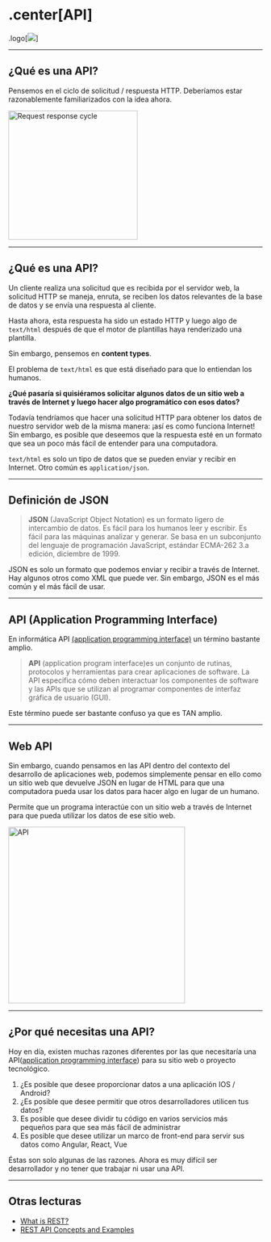 # .center[API]

.logo[![](https://pataruco.github.io/ga-assets/assets/logos/ga.svg)]

---

## ¿Qué es una API?

Pensemos en el ciclo de solicitud / respuesta HTTP. Deberíamos estar razonablemente familiarizados con la idea ahora.

<img
src="https://cloud.githubusercontent.com/assets/3531085/26764966/8f01838c-4969-11e7-890d-0d54dfe5bba4.gif"
alt="Request response cycle"
style="width:256px">

---

## ¿Qué es una API?

Un cliente realiza una solicitud que es recibida por el servidor web, la solicitud HTTP se maneja, enruta, se reciben los datos relevantes de la base de datos y se envía una respuesta al cliente.

Hasta ahora, esta respuesta ha sido un estado HTTP y luego algo de `text/html` después de que el motor de plantillas haya renderizado una plantilla.

Sin embargo, pensemos en **content types**.

El problema de `text/html` es que está diseñado para que lo entiendan los humanos.

**¿Qué pasaría si quisiéramos solicitar algunos datos de un sitio web a través de Internet y luego hacer algo programático con esos datos?**

Todavía tendríamos que hacer una solicitud HTTP para obtener los datos de nuestro servidor web de la misma manera: ¡así es como funciona Internet! Sin embargo, es posible que deseemos que la respuesta esté en un formato que sea un poco más fácil de entender para una computadora.

`text/html` es solo un tipo de datos que se pueden enviar y recibir en Internet. Otro común es `application/json`.

---

## Definición de JSON

> **JSON** (JavaScript Object Notation) es un formato ligero de intercambio de datos. Es fácil para los humanos leer y escribir. Es fácil para las máquinas analizar y generar. Se basa en un subconjunto del lenguaje de programación JavaScript, estándar ECMA-262 3.a edición, diciembre de 1999.

JSON es solo un formato que podemos enviar y recibir a través de Internet. Hay algunos otros como XML que puede ver. Sin embargo, JSON es el más común y el más fácil de usar.

---

## API (Application Programming Interface)

En informática API [(application programming interface)](https://en.wikipedia.org/wiki/Application_programming_interface) un término bastante amplio.

> **API** (application program interface)es un conjunto de rutinas, protocolos y herramientas para crear aplicaciones de software. La API especifica cómo deben interactuar los componentes de software y las APIs que se utilizan al programar componentes de interfaz gráfica de usuario (GUI).

Este término puede ser bastante confuso ya que es TAN amplio.

---

## Web API

Sin embargo, cuando pensamos en las API dentro del contexto del desarrollo de aplicaciones web, podemos simplemente pensar en ello como un sitio web que devuelve JSON en lugar de HTML para que una computadora pueda usar los datos para hacer algo en lugar de un humano.

Permite que un programa interactúe con un sitio web a través de Internet para que pueda utilizar los datos de ese sitio web.

<img
  src="https://cloud.githubusercontent.com/assets/3531085/26764965/8cdac33e-4969-11e7-87b1-8f1ef6b5ae42.png"
  alt="API"
  style="width:350px">

---

## ¿Por qué necesitas una API?

Hoy en día, existen muchas razones diferentes por las que necesitaría una API([application programming interface](https://en.wikipedia.org/wiki/Application_programming_interface)) para su sitio web o proyecto tecnológico.

1. ¿Es posible que desee proporcionar datos a una aplicación IOS / Android?
2. ¿Es posible que desee permitir que otros desarrolladores utilicen tus datos?
3. Es posible que desee dividir tu código en varios servicios más pequeños para que sea más fácil de administrar
4. Es posible que desee utilizar un marco de front-end para servir sus datos como Angular, React, Vue

Éstas son solo algunas de las razones. Ahora es muy difícil ser desarrollador y no tener que trabajar ni usar una API.

---

## Otras lecturas

- [What is REST?](https://restfulapi.net/)
- [REST API Concepts and Examples](https://www.youtube.com/watch?v=7YcW25PHnAA)
